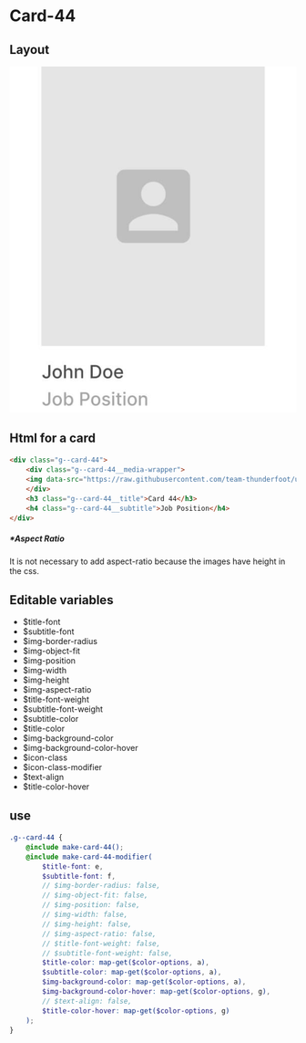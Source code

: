 # Card-44

## Layout

![alt text][card-44]

[card-44]: /src/img/global-components/card/card-44.jpg

## Html for a card

```html
<div class="g--card-44">
    <div class="g--card-44__media-wrapper">
    <img data-src="https://raw.githubusercontent.com/team-thunderfoot/ui/main/src/img/global-components/logo-placeholder.png" src="/src/img/global-components/placeholder.jpg" alt="alt text" class="g--card-44__media-wrapper__media g--lazy-01">
    </div>
    <h3 class="g--card-44__title">Card 44</h3>
    <h4 class="g--card-44__subtitle">Job Position</h4>
</div>
```

##### \*Aspect Ratio

It is not necessary to add aspect-ratio because the images have height in the css.

## Editable variables

- $title-font
- $subtitle-font
- $img-border-radius
- $img-object-fit
- $img-position
- $img-width
- $img-height
- $img-aspect-ratio
- $title-font-weight
- $subtitle-font-weight
- $subtitle-color
- $title-color
- $img-background-color
- $img-background-color-hover
- $icon-class
- $icon-class-modifier
- $text-align
- $title-color-hover

## use

```scss
.g--card-44 {
    @include make-card-44();
    @include make-card-44-modifier(
        $title-font: e,
        $subtitle-font: f,
        // $img-border-radius: false,
        // $img-object-fit: false,
        // $img-position: false,
        // $img-width: false,
        // $img-height: false,
        // $img-aspect-ratio: false,
        // $title-font-weight: false,
        // $subtitle-font-weight: false,
        $title-color: map-get($color-options, a),
        $subtitle-color: map-get($color-options, a),
        $img-background-color: map-get($color-options, a),
        $img-background-color-hover: map-get($color-options, g),
        // $text-align: false,
        $title-color-hover: map-get($color-options, g)
    );
}
```
